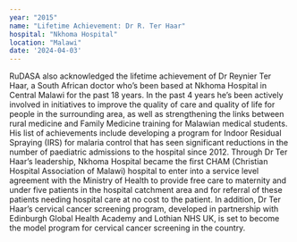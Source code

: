 ```yaml
---
year: "2015"
name: "Lifetime Achievement: Dr R. Ter Haar"
hospital: "Nkhoma Hospital"
location: "Malawi"
date: '2024-04-03'
---
```

RuDASA also acknowledged the lifetime achievement of Dr Reynier Ter Haar, a South African doctor who’s been based at Nkhoma Hospital in Central Malawi for the past 18 years. In the past 4 years he’s been actively involved in initiatives to improve the quality of care and quality of life for people in the surrounding area, as well as strengthening the links between rural medicine and Family Medicine training for Malawian medical students. His list of achievements include developing a program for Indoor Residual Spraying (IRS) for malaria control that has seen significant reductions in the number of paediatric admissions to the hospital since 2012. Through Dr Ter Haar’s leadership, Nkhoma Hospital became the first CHAM (Christian Hospital Association of Malawi) hospital to enter into a service level agreement with the Ministry of Health to provide free care to maternity and under five patients in the hospital catchment area and for referral of these patients needing hospital care at no cost to the patient. In addition, Dr Ter Haar’s cervical cancer screening program, developed in partnership with Edinburgh Global Health Academy and Lothian NHS UK, is set to become the model program for cervical cancer screening in the country.
